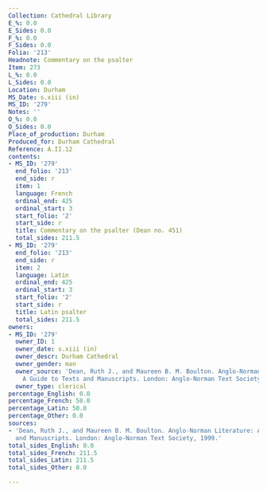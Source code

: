 ```yaml
---
Collection: Cathedral Library
E_%: 0.0
E_Sides: 0.0
F_%: 0.0
F_Sides: 0.0
Folia: '213'
Headnote: Commentary on the psalter
Item: 273
L_%: 0.0
L_Sides: 0.0
Location: Durham
MS_Date: s.xiii (in)
MS_ID: '279'
Notes: ''
O_%: 0.0
O_Sides: 0.0
Place_of_production: Durham
Produced_for: Durham Cathedral
Reference: A.II.12
contents:
- MS_ID: '279'
  end_folio: '213'
  end_side: r
  item: 1
  language: French
  ordinal_end: 425
  ordinal_start: 3
  start_folio: '2'
  start_side: r
  title: Commentary on the psalter (Dean no. 451)
  total_sides: 211.5
- MS_ID: '279'
  end_folio: '213'
  end_side: r
  item: 2
  language: Latin
  ordinal_end: 425
  ordinal_start: 3
  start_folio: '2'
  start_side: r
  title: Latin psalter
  total_sides: 211.5
owners:
- MS_ID: '279'
  owner_ID: 1
  owner_date: s.xiii (in)
  owner_descr: Durham Cathedral
  owner_gender: man
  owner_source: 'Dean, Ruth J., and Maureen B. M. Boulton. Anglo-Norman Literature:
    A Guide to Texts and Manuscripts. London: Anglo-Norman Text Society, 1999. '
  owner_type: clerical
percentage_English: 0.0
percentage_French: 50.0
percentage_Latin: 50.0
percentage_Other: 0.0
sources:
- 'Dean, Ruth J., and Maureen B. M. Boulton. Anglo-Norman Literature: A Guide to Texts
  and Manuscripts. London: Anglo-Norman Text Society, 1999.'
total_sides_English: 0.0
total_sides_French: 211.5
total_sides_Latin: 211.5
total_sides_Other: 0.0

---
```

